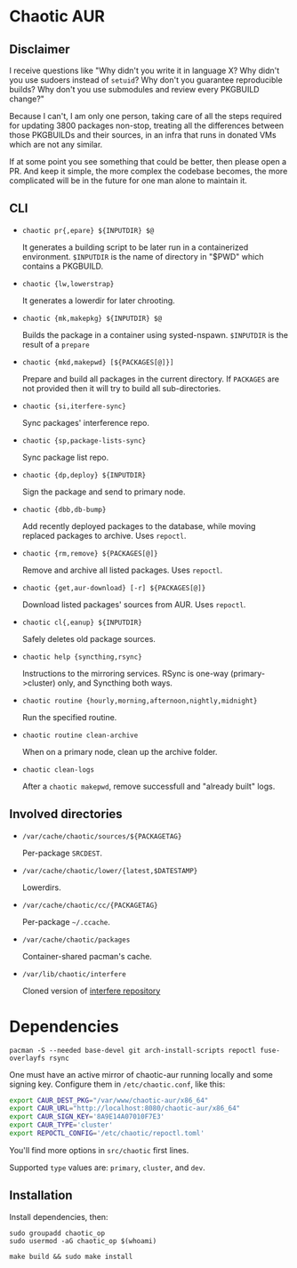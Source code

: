 # Chaotic AUR

## Disclaimer

I receive questions like "Why didn't you write it in language X? Why didn't you use sudoers instead of `setuid`? Why don't you guarantee reproducible builds? Why don't you use submodules and review every PKGBUILD change?"

Because I can't, I am only one person, taking care of all the steps required for updating 3800 packages non-stop, treating all the differences between those PKGBUILDs and their sources, in an infra that runs in donated VMs which are not any similar.

If at some point you see something that could be better, then please open a PR. And keep it simple, the more complex the codebase becomes, the more complicated will be in the future for one man alone to maintain it.

## CLI

- `chaotic pr{,epare} ${INPUTDIR} $@`

  It generates a building script to be later run in a containerized environment.
  `$INPUTDIR` is the name of directory in "$PWD" which contains a PKGBUILD.

- `chaotic {lw,lowerstrap}`

  It generates a lowerdir for later chrooting.

- `chaotic {mk,makepkg} ${INPUTDIR} $@`

  Builds the package in a container using systed-nspawn.
  `$INPUTDIR` is the result of a `prepare`

- `chaotic {mkd,makepwd} [${PACKAGES[@]}]`

  Prepare and build all packages in the current directory.
  If `PACKAGES` are not provided then it will try to build all sub-directories.

- `chaotic {si,iterfere-sync}`

  Sync packages' interference repo.

- `chaotic {sp,package-lists-sync}`

  Sync package list repo.

- `chaotic {dp,deploy} ${INPUTDIR}`

  Sign the package and send to primary node.

- `chaotic {dbb,db-bump}`

  Add recently deployed packages to the database, while moving replaced packages to archive.
  Uses `repoctl`.

- `chaotic {rm,remove} ${PACKAGES[@]}`

  Remove and archive all listed packages.
  Uses `repoctl`.

- `chaotic {get,aur-download} [-r] ${PACKAGES[@]}`

  Download listed packages' sources from AUR.
  Uses `repoctl`.

- `chaotic cl{,eanup} ${INPUTDIR}`

  Safely deletes old package sources.

- `chaotic help {syncthing,rsync}`

  Instructions to the mirroring services.
  RSync is one-way (primary->cluster) only, and Syncthing both ways.

- `chaotic routine {hourly,morning,afternoon,nightly,midnight}`

  Run the specified routine.

- `chaotic routine clean-archive`

  When on a primary node, clean up the archive folder.

- `chaotic clean-logs`

  After a `chaotic makepwd`, remove successfull and "already built" logs.

## Involved directories

- `/var/cache/chaotic/sources/${PACKAGETAG}`

  Per-package `SRCDEST`.

- `/var/cache/chaotic/lower/{latest,$DATESTAMP}`

  Lowerdirs.

- `/var/cache/chaotic/cc/{PACKAGETAG}`

  Per-package `~/.ccache`.

- `/var/cache/chaotic/packages`

  Container-shared pacman's cache.

- `/var/lib/chaotic/interfere`

  Cloned version of [interfere repository](https://github.com/chaotic-aur/interfere)

# Dependencies

`pacman -S --needed base-devel git arch-install-scripts repoctl fuse-overlayfs rsync`

One must have an active mirror of chaotic-aur running locally and some signing key. Configure them in `/etc/chaotic.conf`, like this:

```sh
export CAUR_DEST_PKG="/var/www/chaotic-aur/x86_64"
export CAUR_URL="http://localhost:8080/chaotic-aur/x86_64"
export CAUR_SIGN_KEY='8A9E14A07010F7E3'
export CAUR_TYPE='cluster'
export REPOCTL_CONFIG='/etc/chaotic/repoctl.toml'
```

You'll find more options in `src/chaotic` first lines.

Supported `type` values are: `primary`, `cluster`, and `dev`.

## Installation

Install dependencies, then:

```
sudo groupadd chaotic_op
sudo usermod -aG chaotic_op $(whoami)

make build && sudo make install
```
